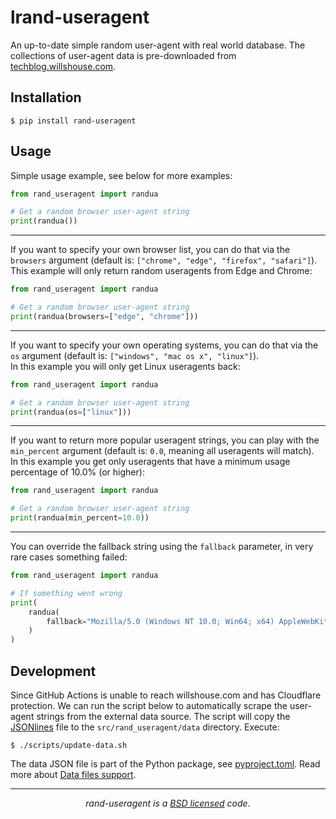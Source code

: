 lrand-useragent
==============

An up-to-date simple random user-agent with real world database. 
The collections of user-agent data is pre-downloaded from 
[techblog.willshouse.com](https://techblog.willshouse.com/2012/01/03/most-common-user-agents/).


Installation
------------

```shell
$ pip install rand-useragent
```

Usage
-----

Simple usage example, see below for more examples:


```python
from rand_useragent import randua

# Get a random browser user-agent string
print(randua())
```

---

If you want to specify your own browser list, you can do that via the `browsers` 
argument (default is: `["chrome", "edge", "firefox", "safari"]`).  
This example will only return random useragents from Edge and Chrome:

```python
from rand_useragent import randua

# Get a random browser user-agent string
print(randua(browsers=["edge", "chrome"]))
```

---

If you want to specify your own operating systems, 
you can do that via the `os` argument (default is: `["windows", "mac os x", "linux"]`).  
In this example you will only get Linux useragents back:

```python
from rand_useragent import randua

# Get a random browser user-agent string
print(randua(os=["linux"]))
```

---

If you want to return more popular useragent strings, you can play with the `min_percent` 
argument (default is: `0.0`, meaning all useragents will match).  
In this example you get only useragents that have a minimum usage percentage of 10.0% (or higher):

```python
from rand_useragent import randua

# Get a random browser user-agent string
print(randua(min_percent=10.0))
```

---

You can override the fallback string using the `fallback` parameter, in very rare cases something failed:

```python
from rand_useragent import randua

# If something went wrong
print(
    randua(
        fallback="Mozilla/5.0 (Windows NT 10.0; Win64; x64) AppleWebKit/537.36 (KHTML, like Gecko) Chrome/114.0.0.0 Safari/537.36"
    )
)
```

Development
-----------

Since GitHub Actions is unable to reach willshouse.com and has Cloudflare protection. 
We can run the script below to automatically scrape the user-agent strings from the external data source. 
The script will copy the [JSONlines](https://jsonlines.org/) file to the `src/rand_useragent/data` directory.
Execute:

```shell
$ ./scripts/update-data.sh
```

The data JSON file is part of the Python package, 
see [pyproject.toml](./pyproject.toml). 
Read more about [Data files support](https://setuptools.pypa.io/en/latest/userguide/datafiles.html).

---

<p align="center">
    <i>rand-useragent is a <a href="https://github.com/redbugg/rand-useragent/blob/master/LICENSE">BSD licensed</a> code.</i>
</p>